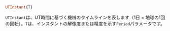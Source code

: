 ```julia
UTInstant{T}
```

`UTInstant`は、UT時間に基づく機械のタイムラインを表します（1日 = 地球の1回の回転）。`T`は、インスタントの解像度または精度を示す`Period`パラメータです。
